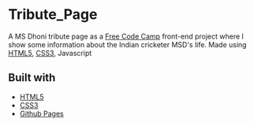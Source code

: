 # Tribute_Page

A MS Dhoni tribute page as a [Free Code Camp](https://www.freecodecamp.org) front-end project where I show some information about the Indian cricketer MSD's life. 
Made using [HTML5](https://developer.mozilla.org/es/docs/HTML/HTML5), [CSS3](https://developer.mozilla.org/es/docs/Web/CSS/CSS3), Javascript

## Built with
- [HTML5](https://developer.mozilla.org/es/docs/HTML/HTML5)
- [CSS3](https://developer.mozilla.org/es/docs/Web/CSS/CSS3)
- [Github Pages](https://pages.github.com/)
